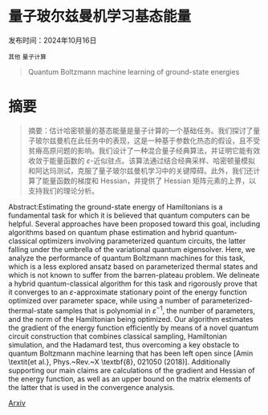 # 量子玻尔兹曼机学习基态能量

发布时间：2024年10月16日

`其他` `量子计算`

> Quantum Boltzmann machine learning of ground-state energies

# 摘要

> 摘要：估计哈密顿量的基态能量是量子计算的一个基础任务。我们探讨了量子玻尔兹曼机在此任务中的表现，这是一种基于参数化热态的假设，且不受贫瘠高原问题的影响。我们设计了一种混合量子经典算法，并证明它能有效收敛于能量函数的 $\varepsilon$-近似驻点。该算法通过结合经典采样、哈密顿量模拟和阿达玛测试，克服了量子玻尔兹曼机学习中的关键障碍。此外，我们还计算了能量函数的梯度和 Hessian，并提供了 Hessian 矩阵元素的上界，以支持我们的理论分析。

> 
Abstract:Estimating the ground-state energy of Hamiltonians is a fundamental task for which it is believed that quantum computers can be helpful. Several approaches have been proposed toward this goal, including algorithms based on quantum phase estimation and hybrid quantum-classical optimizers involving parameterized quantum circuits, the latter falling under the umbrella of the variational quantum eigensolver. Here, we analyze the performance of quantum Boltzmann machines for this task, which is a less explored ansatz based on parameterized thermal states and which is not known to suffer from the barren-plateau problem. We delineate a hybrid quantum-classical algorithm for this task and rigorously prove that it converges to an $\varepsilon$-approximate stationary point of the energy function optimized over parameter space, while using a number of parameterized-thermal-state samples that is polynomial in $\varepsilon^{-1}$, the number of parameters, and the norm of the Hamiltonian being optimized. Our algorithm estimates the gradient of the energy function efficiently by means of a novel quantum circuit construction that combines classical sampling, Hamiltonian simulation, and the Hadamard test, thus overcoming a key obstacle to quantum Boltzmann machine learning that has been left open since [Amin \textit{et al.}, Phys.~Rev.~X \textbf{8}, 021050 (2018)]. Additionally supporting our main claims are calculations of the gradient and Hessian of the energy function, as well as an upper bound on the matrix elements of the latter that is used in the convergence analysis.
    

[Arxiv](https://arxiv.org/pdf/2410.12935)